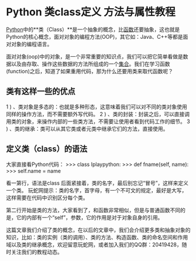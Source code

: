 # Python 类class定义 方法与属性教程

[Python](http://www.iplaypy.com/)中的**类（Class）**是一个抽象的概念，比[函数](http://www.iplaypy.com/jichu/function.html)还要抽象，这也就是Python的核心概念，面对对象的编程方法(OOP)，其它如：Java、C++等都是面对对象的编程语言。

面对对象(oop)中的对象，是一个非常重要的知识点，我们可以把它简单看做是数据以及由存取、操作这些数据的方法所组成的一个[集合](http://www.iplaypy.com/jichu/set.html)。我们在学习函数(function)之后，知道了如果重用代码，那为什么还要用类来取代函数呢？

## 类有这样一些的优点

1 ) 、类对象是多态的：也就是多种形态，这意味着我们可以对不同的类对象使用同样的操作方法，而不需要额外写代码。
2 ) 、类的封装：封装之后，可以直接调用类的对象，来操作内部的一些类方法，不需要让使用者看到代码工作的细节。
3 ) 、类的继承：类可以从其它类或者元类中继承它们的方法，直接使用。

## 定义类（class）的语法

大家直接看Python代码：
\>>> class Iplaypython:
\>>>     def fname(self, name):
\>>>           self.name = name

看一第行，语法是class 后面紧接着，类的名字，最后别忘记“冒号”，这样来定义一个类。
玩蛇网提示：类的名字，首字母，有一个不可文的规定，最好是大写，这样需要在代码中识别区分每个类。

第二行开始是类的方法，大家看到了，和函数非常相似，但是与普通函数不同的是，它的内部有一个“self”，参数，它的作用是对于对象自身的引用。

这篇文章我们介绍了类的概念，在以后的文章中，我们会介绍更多类和抽象对象的知识，比如：类的实例（类的调用）、类的方法、构造函数、类的命名空间和作用域以及类的继承概念，欢迎留意玩蛇网，或者加入我们的QQ群：20419428，随时关注我们的教程动态。